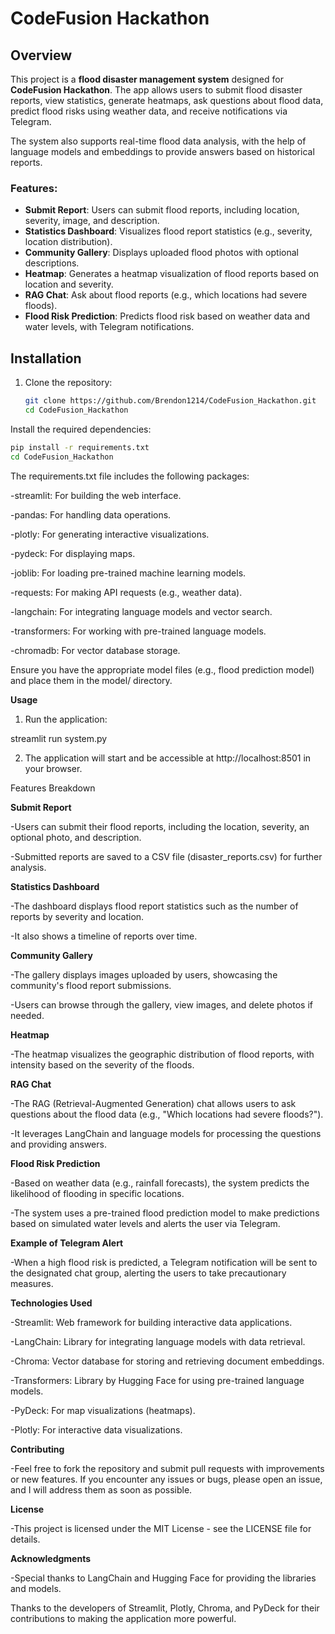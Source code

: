 # CodeFusion Hackathon

## Overview

This project is a **flood disaster management system** designed for **CodeFusion Hackathon**. The app allows users to submit flood disaster reports, view statistics, generate heatmaps, ask questions about flood data, predict flood risks using weather data, and receive notifications via Telegram. 

The system also supports real-time flood data analysis, with the help of language models and embeddings to provide answers based on historical reports.

### Features:

- **Submit Report**: Users can submit flood reports, including location, severity, image, and description.
- **Statistics Dashboard**: Visualizes flood report statistics (e.g., severity, location distribution).
- **Community Gallery**: Displays uploaded flood photos with optional descriptions.
- **Heatmap**: Generates a heatmap visualization of flood reports based on location and severity.
- **RAG Chat**: Ask about flood reports (e.g., which locations had severe floods).
- **Flood Risk Prediction**: Predicts flood risk based on weather data and water levels, with Telegram notifications.
  
## Installation

1. Clone the repository:
   ```bash
   git clone https://github.com/Brendon1214/CodeFusion_Hackathon.git
   cd CodeFusion_Hackathon

Install the required dependencies:

  ```bash
  pip install -r requirements.txt
  cd CodeFusion_Hackathon
  ```
The requirements.txt file includes the following packages:

  -streamlit: For building the web interface.

  -pandas: For handling data operations.

  -plotly: For generating interactive visualizations.

  -pydeck: For displaying maps.

  -joblib: For loading pre-trained machine learning models.

  -requests: For making API requests (e.g., weather data).

  -langchain: For integrating language models and vector search.

  -transformers: For working with pre-trained language models.

  -chromadb: For vector database storage.

Ensure you have the appropriate model files (e.g., flood prediction model) and place them in the model/ directory.

**Usage**
1. Run the application:

streamlit run system.py

2. The application will start and be accessible at http://localhost:8501 in your browser.

Features Breakdown

**Submit Report**

  -Users can submit their flood reports, including the location, severity, an optional photo, and description.

  -Submitted reports are saved to a CSV file (disaster_reports.csv) for further analysis.

**Statistics Dashboard**

  -The dashboard displays flood report statistics such as the number of reports by severity and location.

  -It also shows a timeline of reports over time.

**Community Gallery**

  -The gallery displays images uploaded by users, showcasing the community's flood report submissions.

  -Users can browse through the gallery, view images, and delete photos if needed.

**Heatmap**

  -The heatmap visualizes the geographic distribution of flood reports, with intensity based on the severity of the floods.

**RAG Chat**

  -The RAG (Retrieval-Augmented Generation) chat allows users to ask questions about the flood data (e.g., "Which locations had severe floods?").

  -It leverages LangChain and language models for processing the questions and providing answers.

**Flood Risk Prediction**

  -Based on weather data (e.g., rainfall forecasts), the system predicts the likelihood of flooding in specific locations.

  -The system uses a pre-trained flood prediction model to make predictions based on simulated water levels and alerts the user via Telegram.

**Example of Telegram Alert**

  -When a high flood risk is predicted, a Telegram notification will be sent to the designated chat group, alerting the users to take precautionary measures.

**Technologies Used**

  -Streamlit: Web framework for building interactive data applications.

  -LangChain: Library for integrating language models with data retrieval.

  -Chroma: Vector database for storing and retrieving document embeddings.

  -Transformers: Library by Hugging Face for using pre-trained language models.

  -PyDeck: For map visualizations (heatmaps).

  -Plotly: For interactive data visualizations.

**Contributing**

  -Feel free to fork the repository and submit pull requests with improvements or new features. If you encounter any issues or bugs, please open an issue, and I will address them as soon as possible.

**License**

  -This project is licensed under the MIT License - see the LICENSE file for details.

**Acknowledgments**

  -Special thanks to LangChain and Hugging Face for providing the libraries and models.

Thanks to the developers of Streamlit, Plotly, Chroma, and PyDeck for their contributions to making the application more powerful.

